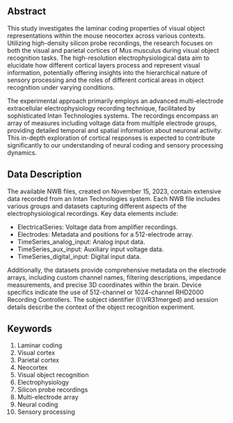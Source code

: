 ## Abstract

This study investigates the laminar coding properties of visual object representations within the mouse neocortex across various contexts. Utilizing high-density silicon probe recordings, the research focuses on both the visual and parietal cortices of Mus musculus during visual object recognition tasks. The high-resolution electrophysiological data aim to elucidate how different cortical layers process and represent visual information, potentially offering insights into the hierarchical nature of sensory processing and the roles of different cortical areas in object recognition under varying conditions.

The experimental approach primarily employs an advanced multi-electrode extracellular electrophysiology recording technique, facilitated by sophisticated Intan Technologies systems. The recordings encompass an array of measures including voltage data from multiple electrode groups, providing detailed temporal and spatial information about neuronal activity. This in-depth exploration of cortical responses is expected to contribute significantly to our understanding of neural coding and sensory processing dynamics.

## Data Description

The available NWB files, created on November 15, 2023, contain extensive data recorded from an Intan Technologies system. Each NWB file includes various groups and datasets capturing different aspects of the electrophysiological recordings. Key data elements include:

- ElectricalSeries: Voltage data from amplifier recordings.
- Electrodes: Metadata and positions for a 512-electrode array.
- TimeSeries_analog_input: Analog input data.
- TimeSeries_aux_input: Auxiliary input voltage data.
- TimeSeries_digital_input: Digital input data.

Additionally, the datasets provide comprehensive metadata on the electrode arrays, including custom channel names, filtering descriptions, impedance measurements, and precise 3D coordinates within the brain. Device specifics indicate the use of 512-channel or 1024-channel RHD2000 Recording Controllers. The subject identifier (I:\VR31merged) and session details describe the context of the object recognition experiment.

## Keywords

1. Laminar coding
2. Visual cortex
3. Parietal cortex
4. Neocortex
5. Visual object recognition
6. Electrophysiology
7. Silicon probe recordings
8. Multi-electrode array
9. Neural coding
10. Sensory processing